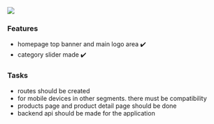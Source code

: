 ![](https://classic-assets.eascdn.net/~assets/646e25baeb5ede1b3e6d0f2a92bc3544)
### Features

- homepage top banner and main logo area ✔️
- category slider made ✔️


### Tasks

- routes should be created
- for mobile devices in other segments. there must be compatibility
- products page and product detail page should be done
- backend api should be made for the application
